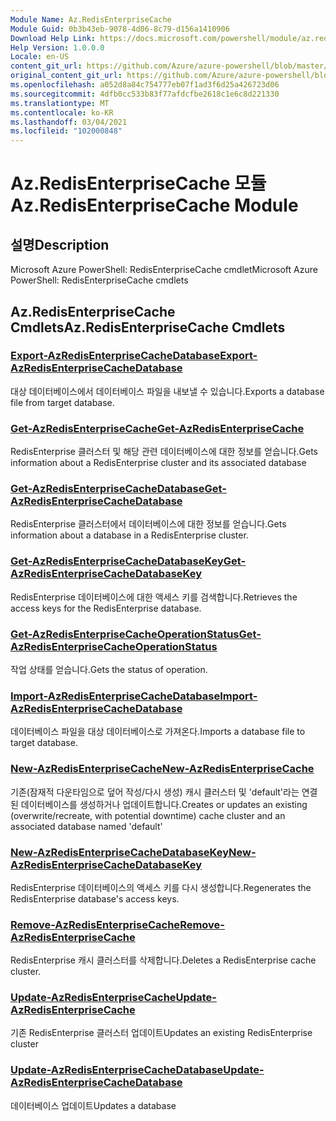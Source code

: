 ```yaml
---
Module Name: Az.RedisEnterpriseCache
Module Guid: 0b3b43eb-9078-4d06-8c79-d156a1410906
Download Help Link: https://docs.microsoft.com/powershell/module/az.redisenterprisecache
Help Version: 1.0.0.0
Locale: en-US
content_git_url: https://github.com/Azure/azure-powershell/blob/master/src/RedisEnterpriseCache/help/Az.RedisEnterpriseCache.md
original_content_git_url: https://github.com/Azure/azure-powershell/blob/master/src/RedisEnterpriseCache/help/Az.RedisEnterpriseCache.md
ms.openlocfilehash: a052d8a84c754777eb07f1ad3f6d25a426723d06
ms.sourcegitcommit: 4dfb0cc533b83f77afdcfbe2618c1e6c8d221330
ms.translationtype: MT
ms.contentlocale: ko-KR
ms.lasthandoff: 03/04/2021
ms.locfileid: "102000848"
---
```

# <span data-ttu-id="22124-101">Az.RedisEnterpriseCache 모듈</span><span class="sxs-lookup"><span data-stu-id="22124-101">Az.RedisEnterpriseCache Module</span></span>
## <span data-ttu-id="22124-102">설명</span><span class="sxs-lookup"><span data-stu-id="22124-102">Description</span></span>
<span data-ttu-id="22124-103">Microsoft Azure PowerShell: RedisEnterpriseCache cmdlet</span><span class="sxs-lookup"><span data-stu-id="22124-103">Microsoft Azure PowerShell: RedisEnterpriseCache cmdlets</span></span>

## <span data-ttu-id="22124-104">Az.RedisEnterpriseCache Cmdlets</span><span class="sxs-lookup"><span data-stu-id="22124-104">Az.RedisEnterpriseCache Cmdlets</span></span>
### [<span data-ttu-id="22124-105">Export-AzRedisEnterpriseCacheDatabase</span><span class="sxs-lookup"><span data-stu-id="22124-105">Export-AzRedisEnterpriseCacheDatabase</span></span>](Export-AzRedisEnterpriseCacheDatabase.md)
<span data-ttu-id="22124-106">대상 데이터베이스에서 데이터베이스 파일을 내보낼 수 있습니다.</span><span class="sxs-lookup"><span data-stu-id="22124-106">Exports a database file from target database.</span></span>

### [<span data-ttu-id="22124-107">Get-AzRedisEnterpriseCache</span><span class="sxs-lookup"><span data-stu-id="22124-107">Get-AzRedisEnterpriseCache</span></span>](Get-AzRedisEnterpriseCache.md)
<span data-ttu-id="22124-108">RedisEnterprise 클러스터 및 해당 관련 데이터베이스에 대한 정보를 얻습니다.</span><span class="sxs-lookup"><span data-stu-id="22124-108">Gets information about a RedisEnterprise cluster and its associated database</span></span>

### [<span data-ttu-id="22124-109">Get-AzRedisEnterpriseCacheDatabase</span><span class="sxs-lookup"><span data-stu-id="22124-109">Get-AzRedisEnterpriseCacheDatabase</span></span>](Get-AzRedisEnterpriseCacheDatabase.md)
<span data-ttu-id="22124-110">RedisEnterprise 클러스터에서 데이터베이스에 대한 정보를 얻습니다.</span><span class="sxs-lookup"><span data-stu-id="22124-110">Gets information about a database in a RedisEnterprise cluster.</span></span>

### [<span data-ttu-id="22124-111">Get-AzRedisEnterpriseCacheDatabaseKey</span><span class="sxs-lookup"><span data-stu-id="22124-111">Get-AzRedisEnterpriseCacheDatabaseKey</span></span>](Get-AzRedisEnterpriseCacheDatabaseKey.md)
<span data-ttu-id="22124-112">RedisEnterprise 데이터베이스에 대한 액세스 키를 검색합니다.</span><span class="sxs-lookup"><span data-stu-id="22124-112">Retrieves the access keys for the RedisEnterprise database.</span></span>

### [<span data-ttu-id="22124-113">Get-AzRedisEnterpriseCacheOperationStatus</span><span class="sxs-lookup"><span data-stu-id="22124-113">Get-AzRedisEnterpriseCacheOperationStatus</span></span>](Get-AzRedisEnterpriseCacheOperationStatus.md)
<span data-ttu-id="22124-114">작업 상태를 얻습니다.</span><span class="sxs-lookup"><span data-stu-id="22124-114">Gets the status of operation.</span></span>

### [<span data-ttu-id="22124-115">Import-AzRedisEnterpriseCacheDatabase</span><span class="sxs-lookup"><span data-stu-id="22124-115">Import-AzRedisEnterpriseCacheDatabase</span></span>](Import-AzRedisEnterpriseCacheDatabase.md)
<span data-ttu-id="22124-116">데이터베이스 파일을 대상 데이터베이스로 가져온다.</span><span class="sxs-lookup"><span data-stu-id="22124-116">Imports a database file to target database.</span></span>

### [<span data-ttu-id="22124-117">New-AzRedisEnterpriseCache</span><span class="sxs-lookup"><span data-stu-id="22124-117">New-AzRedisEnterpriseCache</span></span>](New-AzRedisEnterpriseCache.md)
<span data-ttu-id="22124-118">기존(잠재적 다운타임으로 덮어 작성/다시 생성) 캐시 클러스터 및 'default'라는 연결된 데이터베이스를 생성하거나 업데이트합니다.</span><span class="sxs-lookup"><span data-stu-id="22124-118">Creates or updates an existing (overwrite/recreate, with potential downtime) cache cluster and an associated database named 'default'</span></span>

### [<span data-ttu-id="22124-119">New-AzRedisEnterpriseCacheDatabaseKey</span><span class="sxs-lookup"><span data-stu-id="22124-119">New-AzRedisEnterpriseCacheDatabaseKey</span></span>](New-AzRedisEnterpriseCacheDatabaseKey.md)
<span data-ttu-id="22124-120">RedisEnterprise 데이터베이스의 액세스 키를 다시 생성합니다.</span><span class="sxs-lookup"><span data-stu-id="22124-120">Regenerates the RedisEnterprise database's access keys.</span></span>

### [<span data-ttu-id="22124-121">Remove-AzRedisEnterpriseCache</span><span class="sxs-lookup"><span data-stu-id="22124-121">Remove-AzRedisEnterpriseCache</span></span>](Remove-AzRedisEnterpriseCache.md)
<span data-ttu-id="22124-122">RedisEnterprise 캐시 클러스터를 삭제합니다.</span><span class="sxs-lookup"><span data-stu-id="22124-122">Deletes a RedisEnterprise cache cluster.</span></span>

### [<span data-ttu-id="22124-123">Update-AzRedisEnterpriseCache</span><span class="sxs-lookup"><span data-stu-id="22124-123">Update-AzRedisEnterpriseCache</span></span>](Update-AzRedisEnterpriseCache.md)
<span data-ttu-id="22124-124">기존 RedisEnterprise 클러스터 업데이트</span><span class="sxs-lookup"><span data-stu-id="22124-124">Updates an existing RedisEnterprise cluster</span></span>

### [<span data-ttu-id="22124-125">Update-AzRedisEnterpriseCacheDatabase</span><span class="sxs-lookup"><span data-stu-id="22124-125">Update-AzRedisEnterpriseCacheDatabase</span></span>](Update-AzRedisEnterpriseCacheDatabase.md)
<span data-ttu-id="22124-126">데이터베이스 업데이트</span><span class="sxs-lookup"><span data-stu-id="22124-126">Updates a database</span></span>

